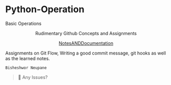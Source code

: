 # Python-Operation
Basic Operations

<p align="center">
  Rudimentary Github Concepts and Assignments
</p>

<p align="center">
  <a href="https://www.notion.so/1-1-Git-for-Professionals-4ed3014a4a54408bb8cdf342028edfd6?pvs=4">NotesANDDocumentation </a>
</p>

Assignments on Git Flow, Writing a good commit message, git hooks as well as the learned notes.


```
Bisheshwor Neupane
```
> 🚧 Any Issues?
